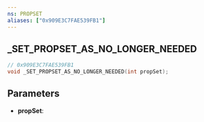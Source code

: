 ```yaml
---
ns: PROPSET
aliases: ["0x909E3C7FAE539FB1"]
---
```

## _SET_PROPSET_AS_NO_LONGER_NEEDED

```c
// 0x909E3C7FAE539FB1
void _SET_PROPSET_AS_NO_LONGER_NEEDED(int propSet);
```

## Parameters
* **propSet**:
